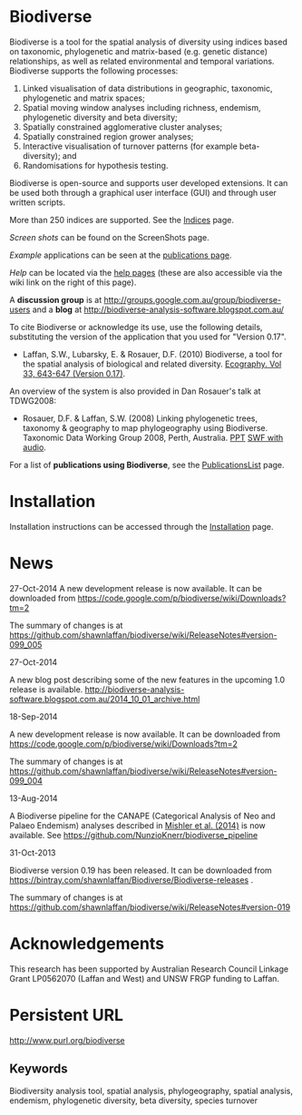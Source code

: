 # Biodiverse

Biodiverse is a tool for the spatial analysis of diversity using indices based on taxonomic, phylogenetic and matrix-based (e.g. genetic distance) relationships, as well as related environmental and temporal variations. Biodiverse supports the following processes: 

  1. Linked visualisation of data distributions in geographic, taxonomic, phylogenetic and matrix spaces;
  1. Spatial moving window analyses including richness, endemism, phylogenetic diversity and beta diversity;
  1. Spatially constrained agglomerative cluster analyses; 
  1. Spatially constrained region grower analyses; 
  1. Interactive visualisation of turnover patterns (for example beta-diversity); and 
  1. Randomisations for hypothesis testing. 

Biodiverse is open-source and supports user developed extensions. It can be used both through a graphical user interface (GUI) and through user written scripts.

More than 250 indices are supported.  See the [Indices](https://github.com/shawnlaffan/biodiverse/wiki/Indices) page.

*Screen shots* can be found on the ScreenShots page.

*Example* applications can be seen at the [publications page](https://github.com/shawnlaffan/biodiverse/wiki/PublicationsList).

*Help* can be located via the [help pages](https://github.com/shawnlaffan/biodiverse/wiki/Home) (these are also accessible via the wiki link on the right of this page).

A **discussion group** is at http://groups.google.com.au/group/biodiverse-users and a **blog** at http://biodiverse-analysis-software.blogspot.com.au/


To cite Biodiverse or acknowledge its use, use the following details, substituting the version of the application that you used for "Version 0.17".

*  Laffan, S.W., Lubarsky, E. & Rosauer, D.F. (2010) Biodiverse, a tool for the spatial analysis of biological and related diversity. [Ecography. Vol 33, 643-647 (Version 0.17)](http://dx.doi.org/10.1111/j.1600-0587.2010.06237.x).

An overview of the system is also provided in Dan Rosauer's talk at TDWG2008:

* Rosauer, D.F. & Laffan, S.W. (2008) Linking phylogenetic trees, taxonomy & geography to map phylogeography using Biodiverse. Taxonomic Data Working Group 2008, Perth, Australia. [PPT](http://www.tdwg.org/fileadmin/2008conference/slides/Rosauer_09_05_phyloTrees.ppt) [SWF with audio](http://www.tdwg.org/fileadmin/2008conference/slides/Rosauer_09_05_phyloTrees.swf). 

For a list of **publications using Biodiverse**, see the [PublicationsList](https://github.com/shawnlaffan/biodiverse/wiki/PublicationsList) page.  

# Installation
Installation instructions can be accessed through the [Installation](https://github.com/shawnlaffan/biodiverse/wiki/Installation) page.

# News 

27-Oct-2014
A new development release is now available.  It can be downloaded from https://code.google.com/p/biodiverse/wiki/Downloads?tm=2 

The summary of changes is at https://github.com/shawnlaffan/biodiverse/wiki/ReleaseNotes#version-099_005


27-Oct-2014

A new blog post describing some of the new features in the upcoming 1.0 release is available.  http://biodiverse-analysis-software.blogspot.com.au/2014_10_01_archive.html

18-Sep-2014

A new development release is now available.  It can be downloaded from https://code.google.com/p/biodiverse/wiki/Downloads?tm=2 

The summary of changes is at https://github.com/shawnlaffan/biodiverse/wiki/ReleaseNotes#version-099_004

13-Aug-2014

A Biodiverse pipeline for the CANAPE (Categorical Analysis of Neo and Palaeo Endemism) analyses described in [Mishler et al. (2014)](http://dx.doi.org/10.1038/ncomms5473) is now available.  See https://github.com/NunzioKnerr/biodiverse_pipeline 


31-Oct-2013

Biodiverse version 0.19 has been released.  It can be downloaded from https://bintray.com/shawnlaffan/Biodiverse/Biodiverse-releases .

The summary of changes is at https://github.com/shawnlaffan/biodiverse/wiki/ReleaseNotes#version-019



# Acknowledgements 

This research has been supported by Australian Research Council Linkage Grant LP0562070 (Laffan and West) and UNSW FRGP funding to Laffan.


# Persistent URL 

http://www.purl.org/biodiverse

## Keywords 

Biodiversity analysis tool, spatial analysis, phylogeography, spatial analysis, endemism, phylogenetic diversity, beta diversity, species turnover

